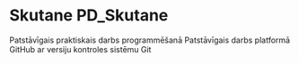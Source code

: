 # Skutane PD_Skutane
Patstāvīgais praktiskais darbs programmēšanā
Patstāvīgais darbs platformā GitHub ar versiju kontroles sistēmu Git
